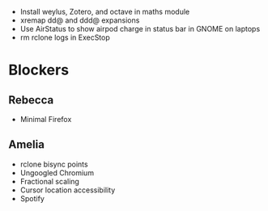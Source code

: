 - Install weylus, Zotero, and octave in maths module
- xremap dd@ and ddd@ expansions
- Use AirStatus to show airpod charge in status bar in GNOME on laptops
- rm rclone logs in ExecStop

# Blockers

## Rebecca
- Minimal Firefox

## Amelia
- rclone bisync points
- Ungoogled Chromium
- Fractional scaling
- Cursor location accessibility
- Spotify
